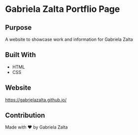 # Gabriela Zalta Portflio Page

## Purpose
A website to showcase work and information for Gabriela Zalta

## Built With
* HTML
* CSS

## Website
https://gabrielazalta.github.io/


## Contribution
Made with ❤️ by Gabriela Zalta

 